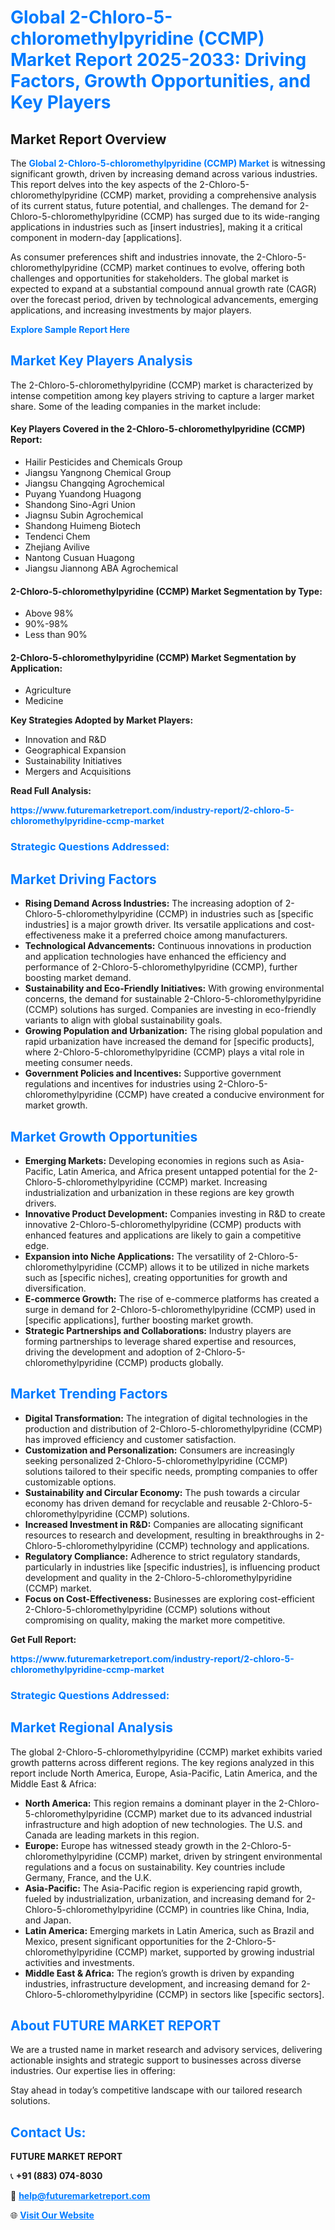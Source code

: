 <h1 style="color: #007BFF;">Global 2-Chloro-5-chloromethylpyridine (CCMP) Market Report 2025-2033: Driving Factors, Growth Opportunities, and Key Players</h1>

<section id="overview">
<h2>Market Report Overview</h2>
<p>The <a href="https://www.futuremarketreport.com/industry-report/2-chloro-5-chloromethylpyridine-ccmp-market" style="color: #007BFF; text-decoration: none;"><strong>Global 2-Chloro-5-chloromethylpyridine (CCMP) Market</strong></a> is witnessing significant growth, driven by increasing demand across various industries. This report delves into the key aspects of the 2-Chloro-5-chloromethylpyridine (CCMP) market, providing a comprehensive analysis of its current status, future potential, and challenges. The demand for 2-Chloro-5-chloromethylpyridine (CCMP) has surged due to its wide-ranging applications in industries such as [insert industries], making it a critical component in modern-day [applications].</p>
<p>As consumer preferences shift and industries innovate, the 2-Chloro-5-chloromethylpyridine (CCMP) market continues to evolve, offering both challenges and opportunities for stakeholders. The global market is expected to expand at a substantial compound annual growth rate (CAGR) over the forecast period, driven by technological advancements, emerging applications, and increasing investments by major players.</p>
</section>

<section id="overview">
<p><a href="https://www.futuremarketreport.com/request-sample/reportId=50302" style="color: #007BFF; text-decoration: none;"><strong>Explore Sample Report Here</strong></a></p>
</section>

<section id="key-players">
<h2 style="color: #007BFF;">Market Key Players Analysis</h2>
<p>The 2-Chloro-5-chloromethylpyridine (CCMP) market is characterized by intense competition among key players striving to capture a larger market share. Some of the leading companies in the market include:</p>
<h4>Key Players Covered in the 2-Chloro-5-chloromethylpyridine (CCMP) Report:</h4>
<ul><li>Hailir Pesticides and Chemicals Group</li><li>Jiangsu Yangnong Chemical Group</li><li>Jiangsu Changqing Agrochemical</li><li>Puyang Yuandong Huagong</li><li>Shandong Sino-Agri Union</li><li>Jiagnsu Subin Agrochemical</li><li>Shandong Huimeng Biotech</li><li>Tendenci Chem</li><li>Zhejiang Avilive</li><li>Nantong Cusuan Huagong</li><li>Jiangsu Jiannong ABA Agrochemical</li></ul>
<h4>2-Chloro-5-chloromethylpyridine (CCMP) Market Segmentation by Type:</h4>
<ul><li>Above 98%</li><li>90%-98%</li><li>Less than 90%</li></ul>

<h4>2-Chloro-5-chloromethylpyridine (CCMP) Market Segmentation by Application:</h4>
<ul><li>Agriculture</li><li>Medicine</li></ul>
<p><strong>Key Strategies Adopted by Market Players:</strong></p>
<ul>
<li>Innovation and R&D</li>
<li>Geographical Expansion</li>
<li>Sustainability Initiatives</li>
<li>Mergers and Acquisitions</li>
</ul>
</section>

<section>
<p><strong>Read Full Analysis: </strong></p><a href="https://www.futuremarketreport.com/industry-report/2-chloro-5-chloromethylpyridine-ccmp-market" style="color: #007BFF; text-decoration: none;"><strong>https://www.futuremarketreport.com/industry-report/2-chloro-5-chloromethylpyridine-ccmp-market</strong></a>
<h3 style="color: #007BFF;">Strategic Questions Addressed:</h3>
</section>

<section id="driving-factors">
<h2 style="color: #007BFF;">Market Driving Factors</h2>
<ul>
<li><strong>Rising Demand Across Industries:</strong> The increasing adoption of 2-Chloro-5-chloromethylpyridine (CCMP) in industries such as [specific industries] is a major growth driver. Its versatile applications and cost-effectiveness make it a preferred choice among manufacturers.</li>
<li><strong>Technological Advancements:</strong> Continuous innovations in production and application technologies have enhanced the efficiency and performance of 2-Chloro-5-chloromethylpyridine (CCMP), further boosting market demand.</li>
<li><strong>Sustainability and Eco-Friendly Initiatives:</strong> With growing environmental concerns, the demand for sustainable 2-Chloro-5-chloromethylpyridine (CCMP) solutions has surged. Companies are investing in eco-friendly variants to align with global sustainability goals.</li>
<li><strong>Growing Population and Urbanization:</strong> The rising global population and rapid urbanization have increased the demand for [specific products], where 2-Chloro-5-chloromethylpyridine (CCMP) plays a vital role in meeting consumer needs.</li>
<li><strong>Government Policies and Incentives:</strong> Supportive government regulations and incentives for industries using 2-Chloro-5-chloromethylpyridine (CCMP) have created a conducive environment for market growth.</li>
</ul>
</section>

<section id="growth-opportunities">
<h2 style="color: #007BFF;">Market Growth Opportunities</h2>
<ul>
<li><strong>Emerging Markets:</strong> Developing economies in regions such as Asia-Pacific, Latin America, and Africa present untapped potential for the 2-Chloro-5-chloromethylpyridine (CCMP) market. Increasing industrialization and urbanization in these regions are key growth drivers.</li>
<li><strong>Innovative Product Development:</strong> Companies investing in R&D to create innovative 2-Chloro-5-chloromethylpyridine (CCMP) products with enhanced features and applications are likely to gain a competitive edge.</li>
<li><strong>Expansion into Niche Applications:</strong> The versatility of 2-Chloro-5-chloromethylpyridine (CCMP) allows it to be utilized in niche markets such as [specific niches], creating opportunities for growth and diversification.</li>
<li><strong>E-commerce Growth:</strong> The rise of e-commerce platforms has created a surge in demand for 2-Chloro-5-chloromethylpyridine (CCMP) used in [specific applications], further boosting market growth.</li>
<li><strong>Strategic Partnerships and Collaborations:</strong> Industry players are forming partnerships to leverage shared expertise and resources, driving the development and adoption of 2-Chloro-5-chloromethylpyridine (CCMP) products globally.</li>
</ul>
</section>

<section id="trending-factors">
<h2 style="color: #007BFF;">Market Trending Factors</h2>
<ul>
<li><strong>Digital Transformation:</strong> The integration of digital technologies in the production and distribution of 2-Chloro-5-chloromethylpyridine (CCMP) has improved efficiency and customer satisfaction.</li>
<li><strong>Customization and Personalization:</strong> Consumers are increasingly seeking personalized 2-Chloro-5-chloromethylpyridine (CCMP) solutions tailored to their specific needs, prompting companies to offer customizable options.</li>
<li><strong>Sustainability and Circular Economy:</strong> The push towards a circular economy has driven demand for recyclable and reusable 2-Chloro-5-chloromethylpyridine (CCMP) solutions.</li>
<li><strong>Increased Investment in R&D:</strong> Companies are allocating significant resources to research and development, resulting in breakthroughs in 2-Chloro-5-chloromethylpyridine (CCMP) technology and applications.</li>
<li><strong>Regulatory Compliance:</strong> Adherence to strict regulatory standards, particularly in industries like [specific industries], is influencing product development and quality in the 2-Chloro-5-chloromethylpyridine (CCMP) market.</li>
<li><strong>Focus on Cost-Effectiveness:</strong> Businesses are exploring cost-efficient 2-Chloro-5-chloromethylpyridine (CCMP) solutions without compromising on quality, making the market more competitive.</li>
</ul>
</section>

<section>
<p><strong>Get Full Report: </strong></p><a href="https://www.futuremarketreport.com/industry-report/2-chloro-5-chloromethylpyridine-ccmp-market" style="color: #007BFF; text-decoration: none;"><strong>https://www.futuremarketreport.com/industry-report/2-chloro-5-chloromethylpyridine-ccmp-market</strong></a>
<h3 style="color: #007BFF;">Strategic Questions Addressed:</h3>
</section>


<section id="regional-analysis">
<h2 style="color: #007BFF;">Market Regional Analysis</h2>
<p>The global 2-Chloro-5-chloromethylpyridine (CCMP) market exhibits varied growth patterns across different regions. The key regions analyzed in this report include North America, Europe, Asia-Pacific, Latin America, and the Middle East & Africa:</p>
<ul>
<li><strong>North America:</strong> This region remains a dominant player in the 2-Chloro-5-chloromethylpyridine (CCMP) market due to its advanced industrial infrastructure and high adoption of new technologies. The U.S. and Canada are leading markets in this region.</li>
<li><strong>Europe:</strong> Europe has witnessed steady growth in the 2-Chloro-5-chloromethylpyridine (CCMP) market, driven by stringent environmental regulations and a focus on sustainability. Key countries include Germany, France, and the U.K.</li>
<li><strong>Asia-Pacific:</strong> The Asia-Pacific region is experiencing rapid growth, fueled by industrialization, urbanization, and increasing demand for 2-Chloro-5-chloromethylpyridine (CCMP) in countries like China, India, and Japan.</li>
<li><strong>Latin America:</strong> Emerging markets in Latin America, such as Brazil and Mexico, present significant opportunities for the 2-Chloro-5-chloromethylpyridine (CCMP) market, supported by growing industrial activities and investments.</li>
<li><strong>Middle East & Africa:</strong> The region’s growth is driven by expanding industries, infrastructure development, and increasing demand for 2-Chloro-5-chloromethylpyridine (CCMP) in sectors like [specific sectors].</li>
</ul>
</section>

<footer>
<h2 style="color: #007BFF;">About FUTURE MARKET REPORT</h2>
<p>We are a trusted name in market research and advisory services, delivering actionable insights and strategic support to businesses across diverse industries. Our expertise lies in offering:</p>

<p>Stay ahead in today’s competitive landscape with our tailored research solutions.</p>

<h2 style="color: #007BFF;">Contact Us:</h2>
<p><strong>FUTURE MARKET REPORT</strong></p>
<p>📞 <strong>+91 (883) 074-8030</strong></p>
<p>📧 <strong><a href="mailto:help@futuremarketreport.com" style="color: #007BFF;">help@futuremarketreport.com</a></strong></p>
<p>🌐 <strong><a href="https://www.futuremarketreport.com/" style="color: #007BFF;">Visit Our Website</a></strong></p>
</footer>